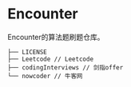 # Encounter
Encounter的算法题刷题仓库。

```
├── LICENSE
├── Leetcode // Leetcode
├── codingInterviews // 剑指offer
└── nowcoder // 牛客网
```